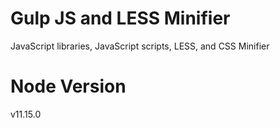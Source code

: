 # Gulp JS and LESS Minifier  
JavaScript libraries, JavaScript scripts, LESS, and CSS Minifier

# Node Version  
v11.15.0
